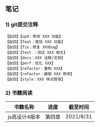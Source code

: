 
## 笔记
### 1) git提交注释
```
【赵四】【upd：修改 XXX 功能】
【赵四】【feat：增加 XXX 功能】
【赵四】【fix：修复 XXXbug】
【赵四】【test ：测试 XXX 相关】
【赵四】【docs：XXX 注释/文档】
【赵四】【perf：优化 XXX】
【赵四】【refactor：重构 XXX】
【赵四】【refactor：撤销 XXX 修改】
【赵四】【style：XXX 样式修改】
```
### 2) 书籍阅读
|书籍名称       |进度        |截至时间         |
| -------------|:--------------:|:--------------:|
|js高设计4版本|第四章|2021/8/31|-|
